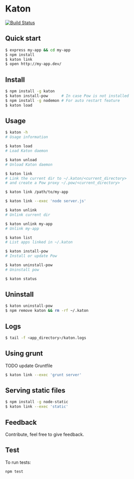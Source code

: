 # Katon

[![Build Status](https://travis-ci.org/typicode/katon.png)](https://travis-ci.org/typicode/katon)

## Quick start

```bash
$ express my-app && cd my-app
$ npm install
$ katon link
$ open http://my-app.dev/
```

## Install

```bash
$ npm install -g katon
$ katon install-pow      # In case Pow is not installed
$ npm install -g nodemon # For auto restart feature
$ katon load
```

## Usage

```bash
$ katon -h
# Usage information

$ katon load
# Load Katon daemon

$ katon unload
# Unload Katon daemon

$ katon link
# Link the current dir to ~/.katon/<current_directory>
# and create a Pow proxy ~/.pow/<current_directory>

$ katon link /path/to/my-app

$ katon link --exec 'node server.js'

$ katon unlink
# Unlink current dir

$ katon unlink my-app
# Unlink my-app

$ katon list
# List apps linked in ~/.katon

$ katon install-pow
# Install or update Pow

$ katon uninstall-pow
# Uninstall pow

$ katon status
```

## Uninstall

```bash
$ katon uninstall-pow
$ npm remove katon && rm -rf ~/.katon
```

## Logs

```bash
$ tail -f <app_directory>/katon.logs
```

## Using grunt

TODO update Gruntfile

```bash
$ katon link --exec 'grunt server'
```

## Serving static files

```bash
$ npm install -g node-static
$ katon link --exec 'static'
```

## Feedback

Contribute, feel free to give feedback.

## Test

To run tests:

```
npm test
```
